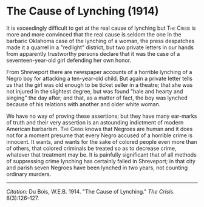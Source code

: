 <!--
title:   The Cause of Lynching
author:  Du Bois, W.E.B.
journal: The Crisis
year:    1914
volume:  8
issue:   3
pages:   126-127
-->
# The Cause of Lynching (1914)

It is exceedingly difficult to get at the real cause of lynching but <span style="font-variant:small-caps;">The Crisis</span> is more and more convinced that the real cause is seldom the one In the barbaric Oklahoma case of the lynching of a woman, the press despatches made it a quarrel in a "redlight" district, but two private letters in our hands from apparently trustworthy persons declare that it was the case of a seventeen-year-old girl defending her own honor.

From Shreveport there are newspaper accounts of a horrible lynching of a Negro boy for attacking a ten-year-old child. But again a private letter tells us that the girl was old enough to be ticket seller in a theatre; that she was not injured in the slightest degree, but was found "hale and hearty and singing" the day after; and that, as a matter of fact, the boy was lynched because of his relations with another and older white woman.

We have no way of proving these assertions; but they have many ear-marks of truth and their very assertion is an astounding indictment of modern American barbarism. <span style="font-variant:small-caps;">The Crisis</span> knows that Negroes are human and it does not for a moment presume that every Negro accused of a horrible crime is innocent. It wants, and wants for the sake of colored people even more than of others, that colored criminals be treated so as to decrease crime, whatever that treatment may be. It is painfully significant that of all methods of suppressing crime lynching has certainly failed in Shreveport; in that city and parish seven Negroes have been lynched in two years, not counting ordinary murders.

________________
*Citation:* Du Bois, W.E.B. 1914. "The Cause of Lynching." *The Crisis*. 8(3):126&ndash;127.
